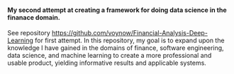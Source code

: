 #### My second attempt at creating a framework for doing data science in the finanace domain.
See repository https://github.com/voynow/Financial-Analysis-Deep-Learning for first attempt. 
In this repository, my goal is to expand upon the knowledge I have gained in the domains of finance, software engineering, data science, and machine learning to create a more professional and usable product, yielding informative results and applicable systems.
